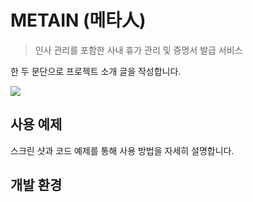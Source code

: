 # METAIN (메타人)
> 인사 관리를 포함한 사내 휴가 관리 및 증명서 발급 서비스 


한 두 문단으로 프로젝트 소개 글을 작성합니다.

![](../header.png)



## 사용 예제

스크린 샷과 코드 예제를 통해 사용 방법을 자세히 설명합니다.


## 개발 환경



